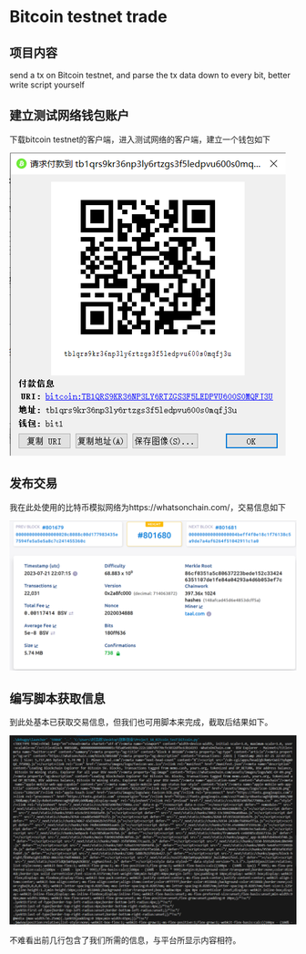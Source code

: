 # Bitcoin testnet trade

## 项目内容

send a tx on Bitcoin testnet, and parse the tx data down to every bit, better write script yourself

## 建立测试网络钱包账户
下载bitcoin testnet的客户端，进入测试网络的客户端，建立一个钱包如下

![1](./image/zhanghu.png)

## 发布交易
我在此处使用的比特币模拟网络为https://whatsonchain.com/，交易信息如下

![2](./image/trade.png)

## 编写脚本获取信息
到此处基本已获取交易信息，但我们也可用脚本来完成，截取后结果如下。

![3](./image/inf.png)

不难看出前几行包含了我们所需的信息，与平台所显示内容相符。

